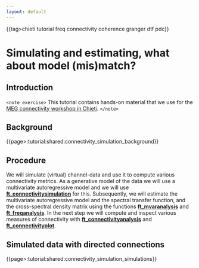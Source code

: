 ```yaml
---
layout: default
---
```


{{tag>chieti tutorial freq connectivity coherence granger dtf pdc}}

# Simulating and estimating, what about model (mis)match?

## Introduction

`<note exercise>`
This tutorial contains hands-on material that we use for the [MEG connectivity workshop in Chieti](/workshop/chieti2015). 
`</note>`

## Background

{{page>:tutorial:shared:connectivity_simulation_background}}

## Procedure

We will simulate (virtual) channel-data and use it to compute various connectivity metrics. As a generative model of the data we will use a multivariate autoregressive model and we will use **[ft_connectivitysimulation](/reference/ft_connectivitysimulation)** for this. Subsequently, we will estimate the multivariate autoregressive model and the spectral transfer function, and the cross-spectral density matrix using the functions **[ft_mvaranalysis](/reference/ft_mvaranalysis)** and **[ft_freqanalysis](/reference/ft_freqanalysis)**. In the next step we will compute and inspect various measures of connectivity with  **[ft_connectivityanalysis](/reference/ft_connectivityanalysis)** and **[ft_connectivityplot](/reference/ft_connectivityplot)**.


## Simulated data with directed connections

{{page>:tutorial:shared:connectivity_simulation_simulations}}

